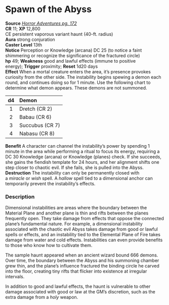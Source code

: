 # Spawn of the Abyss

**Source** [_Horror Adventures pg. 172_](http://paizo.com/products/btpy9n5a?Pathfinder-Roleplaying-Game-Horror-Adventures)  
**CR** 11; **XP** 12,800  
CE persistent vaporous variant haunt (40-ft. radius)  
**Aura** strong conjuration  
**Caster Level** 13th  
**Notice** Perception or Knowledge (arcana) DC 25 (to notice a faint shimmering or recognize the significance of the fractured circle)  
**hp** 49; **Weakness** good and lawful effects (immune to positive energy); **Trigger** proximity; **Reset** 1d20 days  
**Effect** When a mortal creature enters the area, it’s presence provokes curiosity from the other side. The instability begins spewing a demon each round, and continues doing so for 1 minute. Use the following chart to determine what demon appears. These demons are not summoned.  
  

| **d4** | **Demon** |
| :-: | :--- |
| 1 | Dretch (CR 2) |
| 2 | Babau (CR 6) |
| 3 | Succubus (CR 7) |
| 4 | Nabasu (CR 8) |
  
**Benefit** A character can channel the instability’s power by spending 1 minute in the area while performing a ritual to focus its energy, requiring a DC 30 Knowledge (arcana) or Knowledge (planes) check. If she succeeds, she gains the fiendish template for 24 hours, and her alignment shifts one step closer to chaotic evil. If she fails, she is pulled into the Abyss.  
**Destruction** The instability can only be permanently closed with a _miracle_ or _wish_ spell. A _hallow_ spell tied to a dimensional anchor can temporarily prevent the instability’s effects.  

### Description

Dimensional instabilities are areas where the boundary between the Material Plane and another plane is thin and rifts between the planes frequently open. They take damage from effects that oppose the connected plane’s fundamental nature. For example, a dimensional instability associated with the chaotic evil Abyss takes damage from good or lawful spells or effects, and an instability tied to the Elemental Plane of Fire takes damage from water and cold effects. Instabilities can even provide benefits to those who know how to cultivate them.  
  
The sample haunt appeared when an ancient wizard bound 666 demons. Over time, the boundary between the Abyss and his summoning chamber grew thin, and the plane’s influence fractured the binding circle he carved into the floor, creating tiny rifts that flicker into existence at irregular intervals.  
  
In addition to good and lawful effects, the haunt is vulnerable to other damage associated with good or law at the GM’s discretion, such as the extra damage from a _holy_ weapon.
